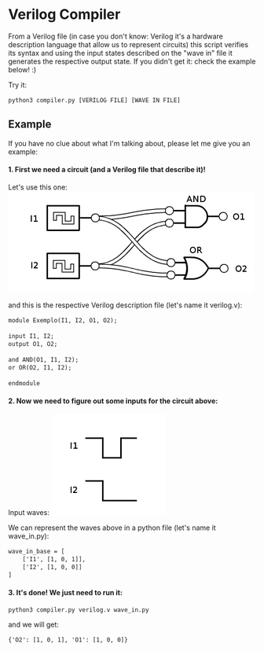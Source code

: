Verilog Compiler
================

From a Verilog file (in case you don't know: Verilog it's a hardware description language that allow us to represent circuits) this script verifies its syntax and using the input states described on the "wave in" file it generates the respective output state. If you didn't get it: check the example below! :) 

Try it:
```
python3 compiler.py [VERILOG FILE] [WAVE IN FILE]
```

## Example

If you have no clue about what I'm talking about, please let me give you an example:

#### 1. First we need a circuit (and a Verilog file that describe it)!

Let's use this one:
![Circuit](circuit.png)

and this is the respective Verilog description file (let's name it verilog.v):
```
module Exemplo(I1, I2, O1, O2);

input I1, I2;
output O1, O2;

and AND(O1, I1, I2);
or OR(O2, I1, I2);

endmodule
```

#### 2. Now we need to figure out some inputs for the circuit above:

Input waves:
![Wave in](wavein.png)

We can represent the waves above in a python file (let's name it wave_in.py):
```
wave_in_base = [
	['I1', [1, 0, 1]],
	['I2', [1, 0, 0]]
]
```

#### 3. It's done! We just need to run it:

```
python3 compiler.py verilog.v wave_in.py
```

and we will get:
```
{'O2': [1, 0, 1], 'O1': [1, 0, 0]}
```